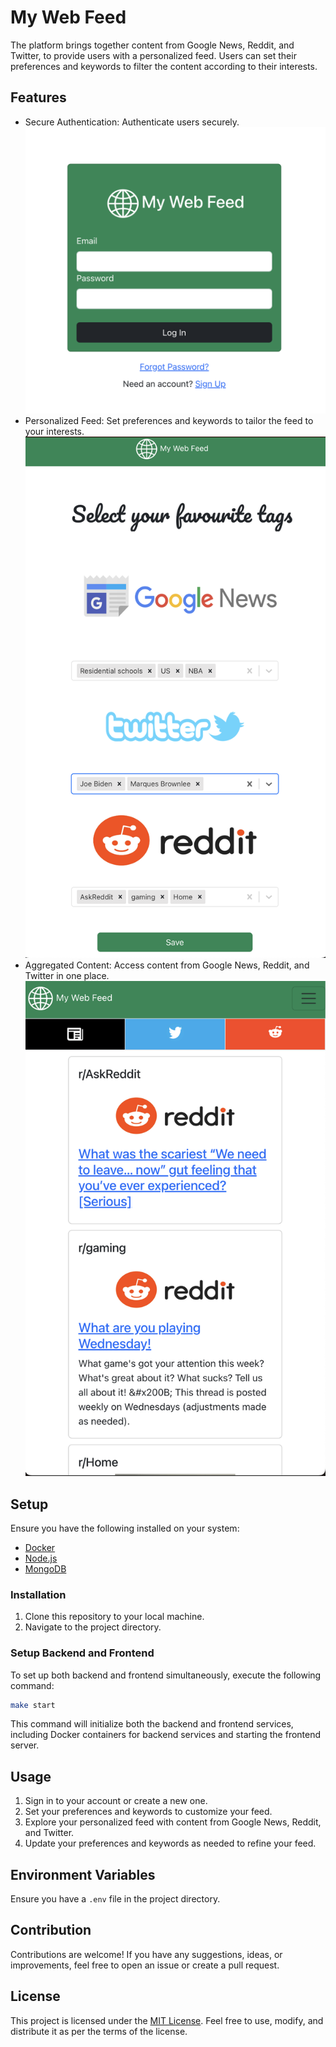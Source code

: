 # My Web Feed

The platform brings together content from Google News, Reddit, and Twitter, to provide users with a personalized feed. Users can set their preferences and keywords to filter the content according to their interests.

## Features

- Secure Authentication: Authenticate users securely.
  ![Secure Authentication](./documentation/images/login.png)
- Personalized Feed: Set preferences and keywords to tailor the feed to your interests.
  ![Personalized Feed](./documentation/images/preferences.png)
- Aggregated Content: Access content from Google News, Reddit, and Twitter in one place.
  ![Aggregated Content](./documentation/images/feed.png)

## Setup

Ensure you have the following installed on your system:

- [Docker](https://www.docker.com/)
- [Node.js](https://nodejs.org/)
- [MongoDB](https://www.mongodb.com/)

### Installation

1. Clone this repository to your local machine.
2. Navigate to the project directory.

### Setup Backend and Frontend

To set up both backend and frontend simultaneously, execute the following command:

```bash
make start
```

This command will initialize both the backend and frontend services, including Docker containers for backend services and starting the frontend server.

## Usage

1. Sign in to your account or create a new one.
2. Set your preferences and keywords to customize your feed.
3. Explore your personalized feed with content from Google News, Reddit, and Twitter.
4. Update your preferences and keywords as needed to refine your feed.

## Environment Variables

Ensure you have a `.env` file in the project directory.

## Contribution

Contributions are welcome! If you have any suggestions, ideas, or improvements, feel free to open an issue or create a pull request.

## License

This project is licensed under the [MIT License](LICENSE). Feel free to use, modify, and distribute it as per the terms of the license.
